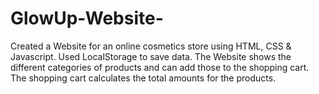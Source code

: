 # GlowUp-Website-
Created a Website for an online cosmetics store using HTML, CSS &amp; Javascript. Used LocalStorage to save data. The Website shows the different categories of products and can add those to the shopping cart. The shopping cart calculates the total amounts for the products.
